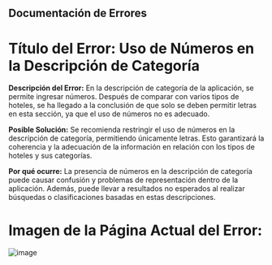 ## Documentación de Errores

# Título del Error: Uso de Números en la Descripción de Categoría

**Descripción del Error:**
En la descripción de categoría de la aplicación, se permite ingresar números. Después de comparar con varios tipos de hoteles, se ha llegado a la conclusión de que solo se deben permitir letras en esta sección, ya que el uso de números no es adecuado.

**Posible Solución:**
Se recomienda restringir el uso de números en la descripción de categoría, permitiendo únicamente letras. Esto garantizará la coherencia y la adecuación de la información en relación con los tipos de hoteles y sus categorías.

**Por qué ocurre:**
La presencia de números en la descripción de categoría puede causar confusión y problemas de representación dentro de la aplicación. Además, puede llevar a resultados no esperados al realizar búsquedas o clasificaciones basadas en estas descripciones.

# Imagen de la Página Actual del Error:
![image](https://github.com/SantiagoCabana/B01_Hotel.github.io/assets/125482171/99c0f8be-eb16-4c29-bf3f-69f084138618)

